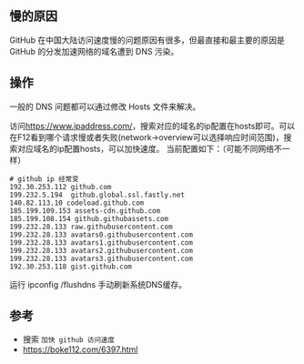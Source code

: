## 慢的原因
GitHub 在中国大陆访问速度慢的问题原因有很多，但最直接和最主要的原因是 GitHub 的分发加速网络的域名遭到 DNS 污染。

## 操作
一般的 DNS 问题都可以通过修改 Hosts 文件来解决。

访问<https://www.ipaddress.com/>，搜索对应的域名的ip配置在hosts即可。可以在F12看到哪个请求慢或者失败(network->overview可以选择响应时间范围)，搜索对应域名的ip配置hosts，可以加快速度。
当前配置如下：（可能不同网络不一样）
```
# github ip 经常变
192.30.253.112 github.com
199.232.5.194  github.global.ssl.fastly.net
140.82.113.10 codeload.github.com
185.199.109.153 assets-cdn.github.com
185.199.108.154 github.githubassets.com
199.232.28.133 raw.githubusercontent.com
199.232.28.133 avatars0.githubusercontent.com
199.232.28.133 avatars1.githubusercontent.com
199.232.28.133 avatars2.githubusercontent.com
199.232.28.133 avatars3.githubusercontent.com
192.30.253.118 gist.github.com
```
运行 ipconfig /flushdns 手动刷新系统DNS缓存。

## 参考
- 搜索 `加快 github 访问速度`
- <https://boke112.com/6397.html>
